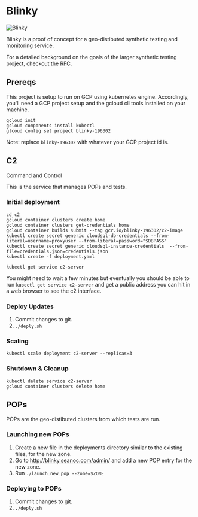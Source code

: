 # Blinky
![Blinky](https://vignette.wikia.nocookie.net/simpsons/images/b/b0/250px-Blinky.png/revision/latest)

Blinky is a proof of concept for a geo-distibuted synthetic testing and monitoring service.

For a detailed background on the goals of the larger synthetic testing project, checkout the [RFC](https://docs.google.com/document/d/1JCnzFIHx-3n7vhvJKSORUh0kCF8hps1aamhP3wpP1sA/edit#).

## Prereqs

This project is setup to run on GCP using kubernetes engine. Accordingly, you'll need a GCP project setup and the gcloud cli tools installed on your machine.

```
gcloud init
gcloud components install kubectl
glcoud config set project blinky-196302
```

Note: replace `blinky-196302` with whatever your GCP project id is.


## C2
Command and Control

This is the service that manages POPs and tests.

### Initial deployment

```
cd c2
gcloud container clusters create home
gcloud container clusters get-credentials home
gcloud container builds submit --tag gcr.io/blinky-196302/c2-image
kubectl create secret generic cloudsql-db-credentials --from-literal=username=proxyuser --from-literal=password="$DBPASS"
kubectl create secret generic cloudsql-instance-credentials  --from-file=credentials.json=credentials.json
kubectl create -f deployment.yaml

kubectl get service c2-server
```

You might need to wait a few minutes but eventually you should be able to run `kubectl get service c2-server` and get a public address you can hit in a web browser to see the c2 interface.

### Deploy Updates

1. Commit changes to git.
2. `./deply.sh`

### Scaling

`kubectl scale deployment c2-server --replicas=3`


### Shutdown & Cleanup

```
kubectl delete service c2-server
gcloud container clusters delete home
```

## POPs

POPs are the geo-distibuted clusters from which tests are run.

### Launching new POPs

1. Create a new file in the deployments directory similar to the existing files, for the new zone.
2. Go to http://blinky.seanoc.com/admin/ and add a new POP entry for the new zone.
3. Run `./launch_new_pop --zone=$ZONE`


### Deploying to POPs

1. Commit changes to git.
2. `./deply.sh`
